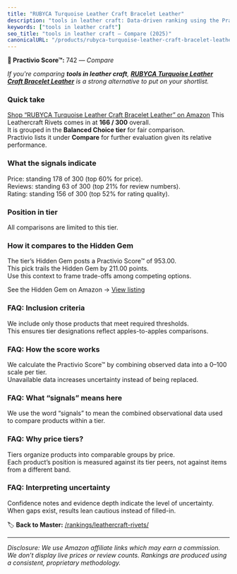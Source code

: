 ```yaml
---
title: "RUBYCA Turquoise Leather Craft Bracelet Leather"
description: "tools in leather craft: Data-driven ranking using the Practivio Score™. Positioned by quality, value, demand, findability, momentum."
keywords: ["tools in leather craft"]
seo_title: "tools in leather craft — Compare (2025)"
canonicalURL: "/products/rubyca-turquoise-leather-craft-bracelet-leather-B00OT7L59A/"
---
```


**🛒 Practivio Score™:** 742 — _Compare_


*If you're comparing **tools in leather craft**, **[RUBYCA Turquoise Leather Craft Bracelet Leather](https://www.amazon.com/dp/B00OT7L59A?tag=practivio-20)** is a strong alternative to put on your shortlist.*
### Quick take
[Shop “RUBYCA Turquoise Leather Craft Bracelet Leather” on Amazon](https://www.amazon.com/dp/B00OT7L59A?tag=practivio-20)
This Leathercraft Rivets comes in at **166 / 300** overall.  
It is grouped in the **Balanced Choice tier** for fair comparison.  
Practivio lists it under **Compare** for further evaluation given its relative performance.

### What the signals indicate
Price: standing 178 of 300 (top 60% for price).  
Reviews: standing 63 of 300 (top 21% for review numbers).  
Rating: standing 156 of 300 (top 52% for rating quality).  

### Position in tier
All comparisons are limited to this tier.

### How it compares to the Hidden Gem
The tier’s Hidden Gem posts a Practivio Score™ of 953.00.  
This pick trails the Hidden Gem by 211.00 points.  
Use this context to frame trade-offs among competing options.  

See the Hidden Gem on Amazon → [View listing](https://www.amazon.com/dp/B0B7WNKZYZ?tag=practivio-20)

### FAQ: Inclusion criteria
We include only those products that meet required thresholds.  
This ensures tier designations reflect apples-to-apples comparisons.

### FAQ: How the score works
We calculate the Practivio Score™ by combining observed data into a 0–100 scale per tier.  
Unavailable data increases uncertainty instead of being replaced.

### FAQ: What “signals” means here
We use the word “signals” to mean the combined observational data used to compare products within a tier.

### FAQ: Why price tiers?
Tiers organize products into comparable groups by price.  
Each product’s position is measured against its tier peers, not against items from a different band.

### FAQ: Interpreting uncertainty
Confidence notes and evidence depth indicate the level of uncertainty.  
When gaps exist, results lean cautious instead of filled-in.

<!-- Missing template for Compare/CompareWithinPriceClass -->


🏷️ **Back to Master:** [/rankings/leathercraft-rivets/](/rankings/leathercraft-rivets/)

---
_Disclosure: We use Amazon affiliate links which may earn a commission. We don’t display live prices or review counts. Rankings are produced using a consistent, proprietary methodology._
